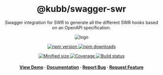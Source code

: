 <div align="center">

  <!-- <img src="assets/logo.png" alt="logo" width="200" height="auto" /> -->
  <h1>@kubb/swagger-swr</h1>
  
  <p>
   Swagger integration for SWR to generate all the different SWR hooks based on an OpenAPI specification.
  </p>  
  <img src="https://raw.githubusercontent.com/kubb-project/kubb/main/assets/banner.png" alt="logo"  height="auto" />

  <!-- Badges -->
  <p>
  <a href="https://www.npmjs.com/package/@kubb/swagger-swr" target="_blank">
    <img alt="npm version" src="https://img.shields.io/npm/v/@kubb/swagger-swr?style=for-the-badge"/>
  </a>

  <a href="https://www.npmjs.com/package/@kubb/swagger-swr" target="_blank">
    <img alt="npm downloads" src="https://img.shields.io/npm/dm/@kubb/swagger-swr?style=for-the-badge"/>
  </a>
  </p>
    
  <p> 
  <a href="https://www.npmjs.com/package/@kubb/swagger-swr" target="_blank">
    <img alt="Minified size" src="https://img.shields.io/bundlephobia/min/@kubb/swagger-swr?style=for-the-badge"/>
  </a>
    
  <a href="https://www.npmjs.com/package/@kubb/swagger-swr" target="_blank">
    <img alt="Coverage" src="https://img.shields.io/codecov/c/github/kubb-project/kubb?style=for-the-badge"/>
  </a>
    
  <a href="https://www.npmjs.com/package/@kubb/swagger-swr" target="_blank">
    <img alt="Build status" src="https://img.shields.io/github/actions/workflow/status/kubb-project/kubb/ci.yaml?style=for-the-badge"/>
  </a>
  
  
  <!-- ALL-CONTRIBUTORS-BADGE:START - Do not remove or modify this section -->
  <!-- ALL-CONTRIBUTORS-BADGE:END -->
  </p>
   
  <h4>
    <a href="https://codesandbox.io/s/github/kubb-project/kubb/tree/main/examples/typescript" target="_blank">View Demo</a>
    <span> · </span>
      <a href="https://kubb.dev/" target="_blank">Documentation</a>
    <span> · </span>
      <a href="https://github.com/kubb-project/kubb/issues/" target="_blank">Report Bug</a>
    <span> · </span>
      <a href="https://github.com/kubb-project/kubb/issues/" target="_blank">Request Feature</a>
  </h4>
</div>
